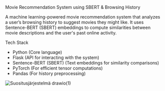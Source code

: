 Movie Recommendation System using SBERT & Browsing History

A machine learning-powered movie recommendation system that analyzes a user’s browsing history to suggest movies they might like. It uses Sentence-BERT (SBERT) embeddings to compute similarities between movie descriptions and the user's past online activity.

Tech Stack
  - Python (Core language)
  - Flask (API for interacting with the system)
  - Sentence-BERT (SBERT) (Text embeddings for similarity comparisons)
  - PyTorch (For efficient tensor computations)
  - Pandas (For history preprocessing)

![Suositusjärjestelmä drawio(1)](https://github.com/user-attachments/assets/05857ea2-0782-4eb7-b6e7-4b198b54b0a5)
